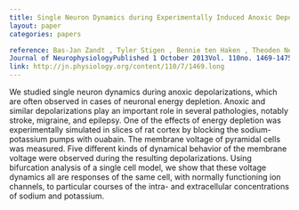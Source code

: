 ```yaml
---
title: Single Neuron Dynamics during Experimentally Induced Anoxic Depolarization
layout: paper
categories: papers

reference: Bas-Jan Zandt , Tyler Stigen , Bennie ten Haken , Theoden Netoff , Michel J. A. M. van Putten
Journal of NeurophysiologyPublished 1 October 2013Vol. 110no. 1469-1475DOI: 10.1152/jn.00250.2013
link: http://jn.physiology.org/content/110/7/1469.long
---
```


We studied single neuron dynamics during anoxic depolarizations, which are often observed in cases of neuronal energy depletion. Anoxic and similar depolarizations play an important role in several pathologies, notably stroke, migraine, and epilepsy. One of the effects of energy depletion was experimentally simulated in slices of rat cortex by blocking the sodium-potassium pumps with ouabain. The membrane voltage of pyramidal cells was measured. Five different kinds of dynamical behavior of the membrane voltage were observed during the resulting depolarizations. Using bifurcation analysis of a single cell model, we show that these voltage dynamics all are responses of the same cell, with normally functioning ion channels, to particular courses of the intra- and extracellular concentrations of sodium and potassium.
